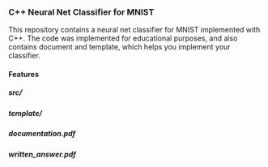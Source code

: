 ### C++ Neural Net Classifier for MNIST

This repository contains a neural net classifier for MNIST implemented with C++. The code was implemented for educational purposes, and also contains document and template, which helps you implement your classifier. 

#### Features

##### src/

##### template/

##### documentation.pdf

##### written_answer.pdf